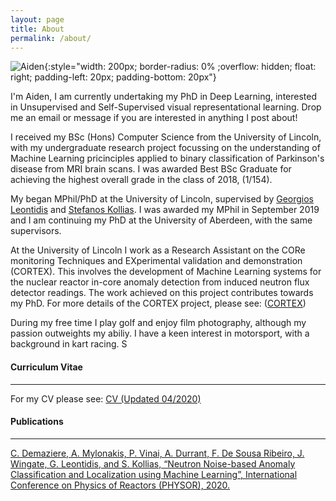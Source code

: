 ```yaml
---
layout: page
title: About
permalink: /about/
---
```


![Aiden](../Resources/profile_pic.jpg){:style="width: 200px; border-radius: 0% ;overflow: hidden; float: right; padding-left: 20px; padding-bottom: 20px"}

I'm Aiden, I am currently undertaking my PhD in Deep Learning, interested in Unsupervised and Self-Supervised visual representational learning. Drop me an email or message if you are interested in anything I post about!

I received my BSc (Hons) Computer Science from the University of Lincoln, with my undergraduate research project focussing on the understanding of Machine Learning pricinciples applied to binary classification of Parkinson's disease from MRI brain scans. I was awarded Best BSc Graduate for achieving the highest overall grade in the class of 2018, (1/154).

My began MPhil/PhD at the University of Lincoln, supervised by [Georgios Leontidis](https://www.linkedin.com/in/georgios-leontidis-phd-fhea-2775123a/) and [Stefanos Kollias](https://scholar.google.com/citations?user=-h2va3cAAAAJ&hl=en). I was awarded my MPhil in September 2019 and I am continuing my PhD at the University of Aberdeen, with the same supervisors.

At the University of Lincoln I work as a Research Assistant on the CORe monitoring Techniques and EXperimental validation and demonstration (CORTEX). This involves the development of Machine Learning systems for the nuclear reactor in-core anomaly detection from induced neutron flux detector readings. The work achieved on this project contributes towards my PhD. For more details of the CORTEX project, please see: ([CORTEX](http://cortex-h2020.eu/))

During my free time I play golf and enjoy film photography, although my passion outweights my abiliy. I have a keen interest in motorsport, with a background in kart racing.
S
#### Curriculum Vitae
----------------
For my CV please see: [CV (Updated 04/2020)](../Resources/cv.pdf)

#### Publications
----------------
[C. Demaziere, A. Mylonakis, P. Vinai, A. Durrant, F. De Sousa Ribeiro, J. Wingate, G. Leontidis, and S. Kollias, “Neutron Noise-based Anomaly Classification and Localization using Machine Learning”, International Conference on Physics of Reactors (PHYSOR), 2020.](http://eprints.lincoln.ac.uk/id/eprint/39440/)

